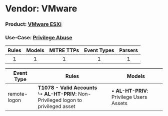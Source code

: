 Vendor: VMware
==============
### Product: [VMware ESXi](../ds_vmware_vmware_esxi.md)
### Use-Case: [Privilege Abuse](../../../../UseCases/uc_privilege_abuse.md)

| Rules | Models | MITRE TTPs | Event Types | Parsers |
|:-----:|:------:|:----------:|:-----------:|:-------:|
|   1   |   1    |     1      |      1      |    1    |

| Event Type   | Rules                                                                                           | Models                                       |
| ------------ | ----------------------------------------------------------------------------------------------- | -------------------------------------------- |
| remote-logon | <b>T1078 - Valid Accounts</b><br> ↳ <b>AL-HT-PRIV</b>: Non-Privileged logon to privileged asset |  • <b>AL-HT-PRIV</b>: Privilege Users Assets |